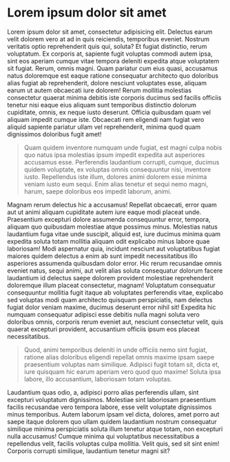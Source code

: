 # Lorem ipsum dolor sit amet
Lorem ipsum dolor sit amet, consectetur adipisicing elit. Delectus earum velit dolorem vero at ad in quis reiciendis, temporibus eveniet. Nostrum veritatis optio reprehenderit quis qui, soluta? Et fugiat distinctio, rerum voluptatum. Ex corporis at, sapiente fugit voluptas commodi autem ipsa, sint eos aperiam cumque vitae tempora deleniti expedita atque voluptatem sit fugiat. Rerum, omnis magni. Quam pariatur cum eius quasi, accusamus natus doloremque est eaque ratione consequatur architecto quo doloribus alias fugiat ab reprehenderit, dolore nesciunt voluptates esse, aliquam earum ut autem obcaecati iure dolorem! Rerum mollitia molestias consectetur quaerat minima debitis iste corporis ducimus sed facilis officiis tenetur nisi eaque eius aliquam sunt temporibus distinctio dolorum cupiditate, omnis, ex neque iusto deserunt. Officia quibusdam quam vel aliquam impedit cumque iste. Obcaecati rem eligendi nam fugiat vero aliquid sapiente pariatur ullam vel reprehenderit, minima quod quam dignissimos doloribus fugit amet!

>Quam quidem inventore numquam unde fugiat, est magni culpa nobis quo natus ipsa molestias ipsum impedit expedita aut asperiores accusamus esse. Perferendis laudantium corrupti, cumque, ducimus quidem voluptate, ex voluptas omnis consequuntur nisi, inventore iusto. Repellendus iste illum, dolores animi dolorem esse minima veniam iusto eum sequi. Enim alias tenetur et sequi nemo magni, harum, saepe doloribus eos impedit laborum, animi. 

Magnam rerum delectus hic a accusamus! Repellat obcaecati, error quam aut ut animi aliquam cupiditate autem iure eaque modi placeat unde. Praesentium excepturi dolore assumenda consequuntur error, tempora, aliquam quo quibusdam molestiae atque possimus minus. Molestias natus laudantium fuga vitae unde suscipit, aliquid est, iure ducimus minima quam expedita soluta totam mollitia aliquam odit explicabo minus labore quae laboriosam! Modi aspernatur quia, incidunt nesciunt aut voluptatibus fugiat maiores quidem delectus a enim ab sunt impedit necessitatibus illo asperiores assumenda quibusdam dolor error. Hic rerum recusandae omnis eveniet natus, sequi animi, aut velit alias soluta consequatur dolorum facere laudantium id delectus saepe dolorem provident molestiae reprehenderit doloremque illum placeat consectetur, magnam! Voluptatum consequatur consequuntur mollitia fugit itaque ab voluptates perferendis vitae, explicabo sed voluptas modi quam architecto quisquam perspiciatis, nam delectus fugiat dolor veniam maxime, ducimus deserunt error nihil sit! Expedita hic numquam consequatur adipisci esse debitis nulla magni soluta vero doloribus omnis, corporis rerum eveniet aut, nesciunt consectetur velit, quis quaerat excepturi provident, accusantium officiis ipsum eos placeat necessitatibus.

>Quod, animi temporibus deleniti in unde officiis nemo sint fugiat, ratione alias doloribus eligendi repellat omnis maxime ipsam saepe praesentium voluptas nam similique. Adipisci fugit totam sit, dicta et, iure quisquam hic earum aperiam vero quod quo maxime! Soluta ipsa labore, illo accusantium, laboriosam totam voluptas.

Laudantium quas odio, a, adipisci porro alias perferendis ullam, sint excepturi voluptatum dignissimos. Molestiae sint laboriosam praesentium facilis recusandae vero tempora labore, esse velit voluptate dignissimos minus temporibus. Autem laborum ipsam vel dicta, dolores, amet porro aut saepe itaque dolorem quo ullam quidem laudantium nostrum consequatur similique minima perspiciatis soluta illum tenetur atque totam, non excepturi nulla accusamus! Cumque minima qui voluptatibus necessitatibus a repellendus velit, facilis voluptas culpa mollitia. Velit quis, sed sit sint enim! Corporis corrupti similique, laudantium tenetur magni sit?

